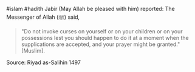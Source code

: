 #islam #hadith 
Jabir (May Allah be pleased with him) reported: The Messenger of Allah (ﷺ) said,

>"Do not invoke curses on yourself or on your children or on your possessions lest you should happen to do it at a moment when the supplications are accepted, and your prayer might be granted." [Muslim].

Source: Riyad as-Salihin 1497